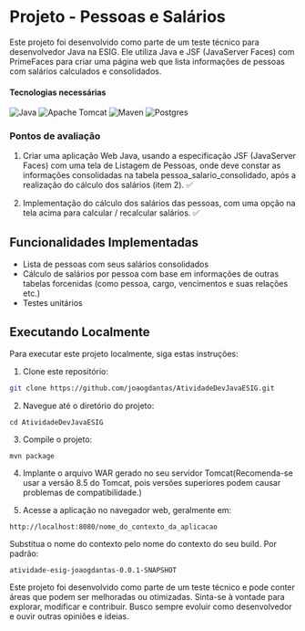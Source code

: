 # Projeto - Pessoas e Salários

Este projeto foi desenvolvido como parte de um teste técnico para desenvolvedor Java na ESIG. Ele utiliza Java e JSF (JavaServer Faces) com PrimeFaces para criar uma página web que lista informações de pessoas com salários calculados e consolidados.

#### Tecnologias necessárias
![Java](https://img.shields.io/badge/Java-ED8B00?style=for-the-badge&logo=openjdk&logoColor=white)
![Apache Tomcat](https://img.shields.io/badge/tomcat-000000?style=for-the-badge&logo=apache&logoColor=white)
![Maven](https://img.shields.io/badge/Apache%20Maven-C71A36?style=for-the-badge&logo=Apache%20Maven&logoColor=white)
![Postgres](https://img.shields.io/badge/PostgreSQL-316192?style=for-the-badge&logo=postgresql&logoColor=white)

### Pontos de avaliação
1. Criar uma aplicação Web Java, usando a especificação JSF (JavaServer Faces)
com uma tela de Listagem de Pessoas, onde deve constar as informações
consolidadas na tabela pessoa_salario_consolidado, após a realização do cálculo
dos salários (item 2). :white_check_mark:

2. Implementação do cálculo dos salários das pessoas, com uma opção na tela acima
para calcular / recalcular salários. :white_check_mark:

## Funcionalidades Implementadas

- Lista de pessoas com seus salários consolidados
- Cálculo de salários por pessoa com base em informações de outras tabelas forcenidas (como pessoa, cargo, vencimentos e suas relações etc.)
- Testes unitários

## Executando Localmente

Para executar este projeto localmente, siga estas instruções:

1. Clone este repositório:

```bash
git clone https://github.com/joaogdantas/AtividadeDevJavaESIG.git
```

2. Navegue até o diretório do projeto:
```
cd AtividadeDevJavaESIG
```

3. Compile o projeto:
```
mvn package
```

4. Implante o arquivo WAR gerado no seu servidor Tomcat(Recomenda-se usar a versão 8.5 do Tomcat, pois versões superiores podem causar problemas de compatibilidade.)

5. Acesse a aplicação no navegador web, geralmente em:
```
http://localhost:8080/nome_do_contexto_da_aplicacao
```

Substitua o nome do contexto pelo nome do contexto do seu build. Por padrão: 
```
atividade-esig-joaogdantas-0.0.1-SNAPSHOT
```

Este projeto foi desenvolvido como parte de um teste técnico e pode conter áreas que podem ser melhoradas ou otimizadas. Sinta-se à vontade para explorar, modificar e contribuir. Busco sempre evoluir como desenvolvedor e ouvir outras opiniões e ideias.